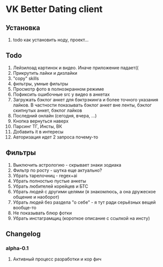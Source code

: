 # VK Better Dating client

## Установка
1. todo как установить ноду, проект...

## Todo
1. Лейзилоад картинок и видео. Иначе приложение падает((
2. Прикрутить лайки и дизлайки
3. "copy" skills
4. фильтры, умные фильтры
5. Просмотр фото в полноэкранном режиме
6. Пофиксить ошибочные src у видео в анкетах
7. Загружать бэклог анкет для бэктрэкинга и более точного указания лайков. В частности показывать бэклог анкет вне ленты, бэклог скипнутых анкет, бэклог лайков
8. Последний онлайн (сегодня, вчера, ...)
9. Кнопка вернуться наверх
10. Парсинг ТГ, Инсты, ВК
11. Добавить it в интересы
12. Авторизация идет 2 запроса почему-то

## Фильтры
1. Выключить астрологию - скрывает знаки зодиака
2. Фильтр по росту - шутка еще актуально?
3. Убрать тарелочниц - regex+ai
4. Убрать полностью пустые анкеты
5. Убрать любителей корейцев и БТС
6. Убрать людей с другими целями (я знакомлюсь, а она дружеское общение и наоборот)
7. Убрать людей без раздела "о себе" - я тут ради серьёзных вещей вообще-то
8. Не показывать блюр фотки
9. Убрать инстаграмщиц (короткое описание с ссылкой на инсту)

## Changelog

### alpha-0.1
1. Активный процесс разработки и кор фич